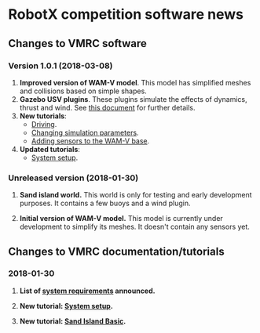 # RobotX competition software news

## **Changes to VMRC software**

### Version 1.0.1 (2018-03-08)
1. **Improved version of WAM-V model**. This model has simplified meshes and collisions based on simple shapes.
1. **Gazebo USV plugins**. These plugins simulate the effects of dynamics, thrust and wind. See [this document](https://github.com/bsb808/robotx_docs/blob/master/theoryofoperation/theory_of_operation.pdf) for further details.
1. **New tutorials**: 
    * [Driving](https://bitbucket.org/osrf/vmrc/wiki/tutorials/Driving).
    * [Changing simulation parameters](https://bitbucket.org/osrf/vmrc/wiki/tutorials/ChangingPluginParameters).
    * [Adding sensors to the WAM-V base](https://bitbucket.org/osrf/vmrc/wiki/tutorials/AddingSensors).
1. **Updated tutorials**: 
    * [System setup](https://bitbucket.org/osrf/vmrc/wiki/tutorials/SystemSetup).

### Unreleased version (2018-01-30)
1. **Sand island world.** This world is only for testing and early development purposes. It contains a few buoys and a wind plugin.

1. **Initial version of WAM-V model.** This model is currently under development to simplify its meshes. It doesn't contain any sensors yet.


## **Changes to VMRC documentation/tutorials**

### 2018-01-30
1. **List of [system requirements](https://bitbucket.org/osrf/vmrc/wiki/system_requirements) announced.**

1. **New tutorial: [System setup](https://bitbucket.org/osrf/vmrc/wiki/tutorials/SystemSetup).**

1. **New tutorial: [Sand Island Basic](https://bitbucket.org/osrf/vmrc/wiki/tutorials/Sand_Island_Basic).**